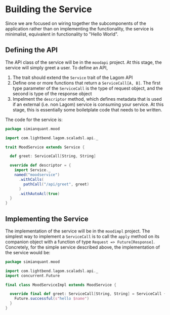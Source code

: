 Building the Service
===

Since we are focused on wiring together the subcomponents of the application rather than on implementing the functionality, the service is minimalist, equivalent in functionality to "Hello World". 

## Defining the API

The API class of the service will be in the `moodapi` project. At this stage, the service will simply greet a user. To define an API,

1. The trait should extend the `Service` trait of the Lagom API
1. Define one or more functions that return a `ServiceCall[A, B]`. The first type parameter of the `ServiceCall` is the type of request object, and the second is type of the response object
1. Impelment the `descriptor` method, which defines metadata that is used if an external (i.e. non Lagom) service is consuming your service. At this stage, this is essentially some boiletplate code that needs to be written. 

The code for the service is:

```scala
package simianquant.mood

import com.lightbend.lagom.scaladsl.api._

trait MoodService extends Service {

  def greet: ServiceCall[String, String]

  override def descriptor = {
    import Service._
    named("moodservice")
      .withCalls(
        pathCall("/api/greet", greet)
      )
      .withAutoAcl(true)
  }
}
```

## Implementing the Service

The implementation of the service will be in the `moodimpl` project. The simplest way to implement a `ServiceCall` is to call the `apply` method on its companion object with a function of type `Request => Future[Response]`. Concretely, for the simple service described above, the implementation of the service would be: 

```scala
package simianquant.mood

import com.lightbend.lagom.scaladsl.api._
import concurrent.Future

final class MoodServiceImpl extends MoodService {

  override final def greet: ServiceCall[String, String] = ServiceCall {name =>
    Future.successful(s"hello $name")
  }
}
```
